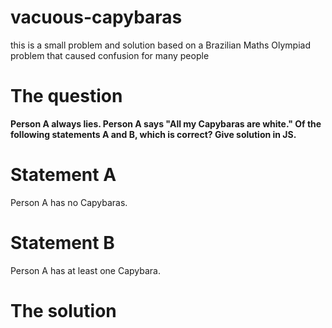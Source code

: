 # vacuous-capybaras

this is a small problem and solution based on a Brazilian Maths Olympiad problem that caused confusion for many people

# The question
<b>Person A always lies. Person A says "All my Capybaras are white." Of the following statements A and B, which is correct? Give solution in JS.</b>

# Statement A 
  Person A has no Capybaras.
  
# Statement B
  Person A has at least one Capybara.
  
# The solution 
